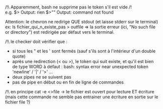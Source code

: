 /!\ Apparemment, bash ne supprime pas le token s'il est vide /!\
	e.g.	$>		Output: rien
			$>""	Output: command not found

Attention: le chevron ne redirige QUE stdout (et laisse stderr sur le terminal)
ex: ls fichier_qui_n_existe_pas > outfile
=> la sortie erreur (ici, "No such file or directory") est redirigée par défaut vers le terminal.

/!\ le checker doit vérifier que :
- si tous les " et les ' sont fermés (sauf s'ils sont à l'intérieur d'un double quote)
- après une redirection (< ou >), le token qui suit existe, et qu'il est bien de type WORD
  à défaut : bash: syntax error near unexpected token 'newline' / '|' / '>' ...
- deux pipes ne se suivent pas
- pas de pipe en début ou en fin de ligne de commandes

/!\ en principe cat -e <>file 	-> le fichier est ouvert pour lecture ET écriture
(mais cette commande ne semble pas entrainer une écriture en sortie sur le fichier file ?)

